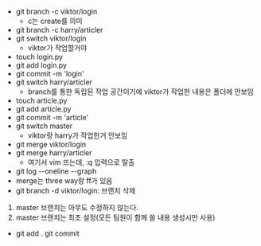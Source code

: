 - git branch -c viktor/login
  - c는 create를 의미
- git branch -c harry/articler
- git switch viktor/login
  - viktor가 작업할거야
- touch login.py
- git add login.py
- git commit -m 'login'
- git switch harry/articler
  - branch를 통한 독립된 작업 공간이기에 viktor가 작업한 내용은 폴더에 안보임
- touch article.py
- git add article.py
- git commit -m 'article'
- git switch master
  - viktor랑 harry가 작업한거 안보임
- git merge viktor/login
- git merge harry/articler
  - 여기서 vim 뜨는데, :q 입력으로 탈출
- git log --oneline --graph
- merge는 three way랑 ff가 있음
- git branch -d viktor/login: 브랜치 삭제

1. master 브랜치는 아무도 수정하지 않는다.
2. master 브랜치는 최초 설정(모든 팀원이 함께 쓸 내용 생성시만 사용)
  - git add . git commit 